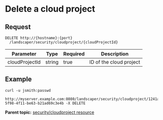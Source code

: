 # Delete a cloud project

## Request

```
DELETE http://{hostname}:{port}
  /landscaper/security/cloudproject/{cloudProjectId}

```

|Parameter|Type|Required|Description|
|---------|----|--------|-----------|
|cloudProjectId|string|true|ID of the cloud project|

## Example

```
curl -u jsmith:passwd 
  http://myserver.example.com:8080/landscaper/security/cloudproject/1241aa10-5f98-4f11-be63-b21ad69c3e4b -X DELETE
```

**Parent topic:** [security/cloudproject resource](../../com.ibm.edt.api.doc/topics/security_cloudproject_.md)

